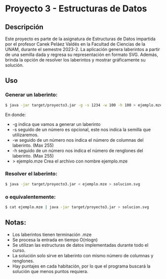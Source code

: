 # Proyecto 3 - Estructuras de Datos

## Descripción
Este proyecto es parte de la asignatura de Estructuras de Datos impartida por el profesor Canek Peláez Valdés en la Facultad de Ciencias de la UNAM, durante el semestre 2023-2. La aplicación genera laberintos a partir de una semilla dada y regresa su representación en formato SVG. Además, brinda la opción de resolver los laberintos y mostrar gráficamente su solución.

## Uso

### Generar un laberinto:
```bash
$ java -jar target/proyecto3.jar -g -s 1234 -w 100 -h 100 > ejemplo.mze
```
En donde:
+ -g indica que vamos a generar un laberinto
+ -s seguido de un número es opcional, este nos indica la semilla que utilizaremos.
+ -w seguido de un número nos indica el número de columnas del laberinto. (Max 255)
+ -h seguido de un número nos indica el número de renglones del laberinto. (Max 255)
+ \> ejemplo.mze Crea el archivo con nombre ejemplo.mze

### Resolver el laberinto:
```bash
$ java -jar target/proyecto3.jar < ejemplo.mze > solucion.svg
```
### o equivalentemente:
```bash
$ cat ejemplo.mze | java -jar target/proyecto3.jar > solucion.svg
```
## Notas:
- Los laberintos tienen terminación .mze
- Se procesa la entrada en tiempo O(nlogn)
- Se utilizan las estructuras de datos implementadas durante todo el curso.
- La solución solo sirve en laberinto con mismo número de columnas y renglones.
- Hay puntajes en cada habitación, por lo que el programa buscará la solución que menos puntos requiera.
